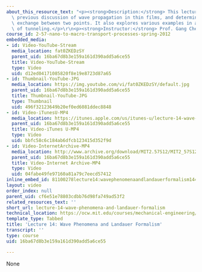 ```yaml
---
about_this_resource_text: "<p><strong>Description:</strong> This lecture continues\
  \ previous discussion of wave propagation in thin films, and determines the energy\
  \ exchange between two points. It also explores various examples in application\
  \ of tunneling.</p>\r\n<p><strong>Instructor:</strong> Prof. Gang Chen</p>"
course_id: 2-57-nano-to-macro-transport-processes-spring-2012
embedded_media:
- id: Video-YouTube-Stream
  media_location: fat0ZKEDzSY
  parent_uid: 16ba67d8b3e159a161d390add5a6ce55
  title: Video-YouTube-Stream
  type: Video
  uid: d12ed04171085820f8e19e8723d87a65
- id: Thumbnail-YouTube-JPG
  media_location: https://img.youtube.com/vi/fat0ZKEDzSY/default.jpg
  parent_uid: 16ba67d8b3e159a161d390add5a6ce55
  title: Thumbnail-YouTube-JPG
  type: Thumbnail
  uid: 496f32123649b20ef0ed6081ddec8848
- id: Video-iTunesU-MP4
  media_location: https://itunes.apple.com/us/itunes-u/lecture-14-wave-phenomena/id589004669?i=126988494
  parent_uid: 16ba67d8b3e159a161d390add5a6ce55
  title: Video-iTunes U-MP4
  type: Video
  uid: bbfc58c6c184ab6dfcb123415d352f9d
- id: Video-InternetArchive-MP4
  media_location: http://www.archive.org/download/MIT2.57S12/MIT2_57S12_lec14_300k.mp4
  parent_uid: 16ba67d8b3e159a161d390add5a6ce55
  title: Video-Internet Archive-MP4
  type: Video
  uid: 04fabe49fe97160a81a79c7eecd57412
inline_embed_id: 81100278lecture14:wavephenomenaandlandauerformalism14477878
layout: video
order_index: null
parent_uid: cf6e51e78803cdbb76d98fa749ad53f2
related_resources_text: ''
short_url: lecture-14-wave-phenomena-and-landauer-formalism
technical_location: https://ocw.mit.edu/courses/mechanical-engineering/2-57-nano-to-macro-transport-processes-spring-2012/video-lectures/lecture-14-wave-phenomena-and-landauer-formalism
template_type: Tabbed
title: 'Lecture 14: Wave Phenomena and Landauer Formalism'
transcript: ''
type: course
uid: 16ba67d8b3e159a161d390add5a6ce55

---
```

None
